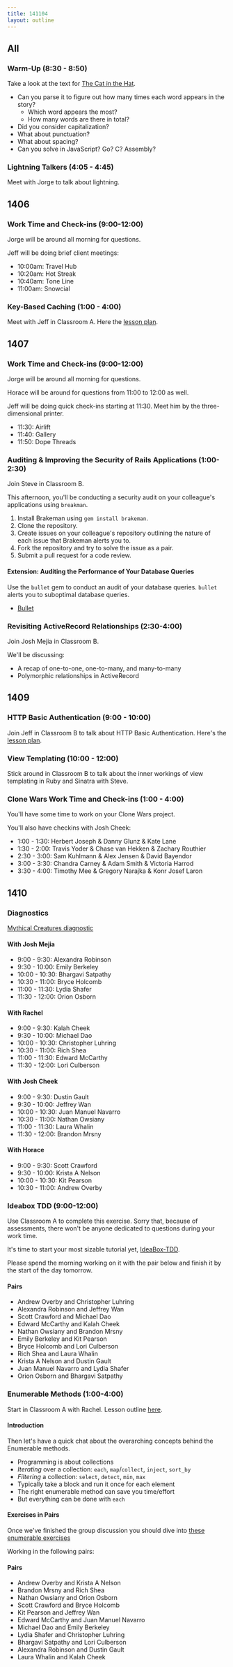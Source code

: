 ```yaml
---
title: 141104
layout: outline
---
```


## All

### Warm-Up (8:30 - 8:50)

Take a look at the text for [The Cat in the Hat](https://gist.github.com/stevekinney/d60c17fdcfb258f6d416).

* Can you parse it to figure out how many times each word appears in the story?
  * Which word appears the most?
  * How many words are there in total?
* Did you consider capitalization?
* What about punctuation?
* What about spacing?
* Can you solve in JavaScript? Go? C? Assembly?

### Lightning Talkers (4:05 - 4:45)

Meet with Jorge to talk about lightning.

## 1406

### Work Time and Check-ins (9:00-12:00)

Jorge will be around all morning for questions.

Jeff will be doing brief client meetings:

* 10:00am: Travel Hub
* 10:20am: Hot Streak
* 10:40am: Tone Line
* 11:00am: Snowcial

### Key-Based Caching (1:00 - 4:00)

Meet with Jeff in Classroom A. Here the [lesson plan](https://github.com/turingschool/lesson_plans/blob/master/ruby_04-apis_and_scalability/key_based_caching.markdown).

## 1407

### Work Time and Check-ins (9:00-12:00)

Jorge will be around all morning for questions.

Horace will be around for questions from 11:00 to 12:00 as well.

Jeff will be doing quick check-ins starting at 11:30. Meet him by the three-dimensional printer.

* 11:30: Airlift
* 11:40: Gallery
* 11:50: Dope Threads

### Auditing & Improving the Security of Rails Applications (1:00-2:30)

Join Steve in Classroom B.

This afternoon, you'll be conducting a security audit on your colleague's applications using `breakman`.

1. Install Brakeman using `gem install brakeman`.
2. Clone the repository.
3. Create issues on your colleague's repository outlining the nature of each issue that Brakeman alerts you to.
4. Fork the repository and try to solve the issue as a pair.
5. Submit a pull request for a code review.

#### Extension: Auditing the Performance of Your Database Queries

Use the `bullet` gem to conduct an audit of your database queries. `bullet` alerts you to suboptimal database queries.

* [Bullet](https://github.com/flyerhzm/bullet)

### Revisiting ActiveRecord Relationships (2:30-4:00)

Join Josh Mejia in Classroom B.

We'll be discussing:

* A recap of one-to-one, one-to-many, and many-to-many
* Polymorphic relationships in ActiveRecord

## 1409

### HTTP Basic Authentication (9:00 - 10:00)

Join Jeff in Classroom B to talk about HTTP Basic Authentication.
Here's the [lesson plan](https://github.com/turingschool/lesson_plans/blob/master/ruby_02-web_applications_with_ruby/http_auth.markdown).

### View Templating (10:00 - 12:00)

Stick around in Classroom B to talk about the inner workings of view templating in Ruby and Sinatra with Steve.

### Clone Wars Work Time and Check-ins (1:00 - 4:00)

You'll have some time to work on your Clone Wars project.

You'll also have checkins with Josh Cheek:

* 1:00 - 1:30: Herbert Joseph & Danny Glunz & Kate Lane
* 1:30 - 2:00: Travis Yoder & Chase van Hekken & Zachary Routhier
* 2:30 - 3:00: Sam Kuhlmann & Alex Jensen & David Bayendor
* 3:00 - 3:30: Chandra Carney & Adam Smith & Victoria Harrod
* 3:30 - 4:00: Timothy Mee & Gregory Narajka & Konr Josef Laron

## 1410

### Diagnostics

[Mythical Creatures diagnostic](http://tutorials.jumpstartlab.com/academy/assessments/mythical_creatures.html)

#### With Josh Mejia

* 9:00 - 9:30: Alexandra Robinson
* 9:30 - 10:00: Emily Berkeley
* 10:00 - 10:30: Bhargavi Satpathy
* 10:30 - 11:00: Bryce Holcomb
* 11:00 - 11:30: Lydia Shafer
* 11:30 - 12:00: Orion Osborn

#### With Rachel

* 9:00 - 9:30: Kalah Cheek
* 9:30 - 10:00: Michael Dao
* 10:00 - 10:30: Christopher Luhring
* 10:30 - 11:00: Rich Shea
* 11:00 - 11:30: Edward McCarthy
* 11:30 - 12:00: Lori Culberson

#### With Josh Cheek

* 9:00 - 9:30: Dustin Gault
* 9:30 - 10:00: Jeffrey Wan
* 10:00 - 10:30: Juan Manuel Navarro
* 10:30 - 11:00: Nathan Owsiany
* 11:00 - 11:30: Laura Whalin
* 11:30 - 12:00: Brandon Mrsny

#### With Horace

* 9:00 - 9:30: Scott Crawford
* 9:30 - 10:00: Krista A Nelson
* 10:00 - 10:30: Kit Pearson
* 10:30 - 11:00: Andrew Overby

### Ideabox TDD (9:00-12:00)

Use Classroom A to complete this exercise. Sorry that, because of assessments,
there won't be anyone dedicated to questions during your work time.

It's time to start your most sizable tutorial yet,
[IdeaBox-TDD](http://tutorials.jumpstartlab.com/academy/workshops/ideabox/tdd_minitest.html).

Please spend the morning working on it with the pair below and finish it by
the start of the day tomorrow.

#### Pairs

* Andrew Overby and Christopher Luhring
* Alexandra Robinson and Jeffrey Wan
* Scott Crawford and Michael Dao
* Edward McCarthy and Kalah Cheek
* Nathan Owsiany and Brandon Mrsny
* Emily Berkeley and Kit Pearson
* Bryce Holcomb and Lori Culberson
* Rich Shea and Laura Whalin
* Krista A Nelson and Dustin Gault
* Juan Manuel Navarro and Lydia Shafer
* Orion Osborn and Bhargavi Satpathy

### Enumerable Methods (1:00-4:00)

Start in Classroom A with Rachel. Lesson outline [here](https://github.com/turingschool/lesson_plans/blob/master/ruby_01-object_oriented_programming_with_ruby/enumerable_methods.markdown).

#### Introduction

Then let's have a quick chat about the overarching concepts behind the Enumerable methods.

* Programming is about collections
* *Iterating* over a collection: `each`, `map`/`collect`, `inject`, `sort_by`
* *Filtering* a collection: `select`, `detect`, `min`, `max`
* Typically take a block and run it once for each element
* The right enumerable method can save you time/effort
* But everything can be done with `each`

#### Exercises in Pairs

Once we've finished the group discussion you should dive into
[these enumerable exercises](https://github.com/JumpstartLab/enums-exercises)

Working in the following pairs:

#### Pairs

* Andrew Overby and Krista A Nelson
* Brandon Mrsny and Rich Shea
* Nathan Owsiany and Orion Osborn
* Scott Crawford and Bryce Holcomb
* Kit Pearson and Jeffrey Wan
* Edward McCarthy and Juan Manuel Navarro
* Michael Dao and Emily Berkeley
* Lydia Shafer and Christopher Luhring
* Bhargavi Satpathy and Lori Culberson
* Alexandra Robinson and Dustin Gault
* Laura Whalin and Kalah Cheek
